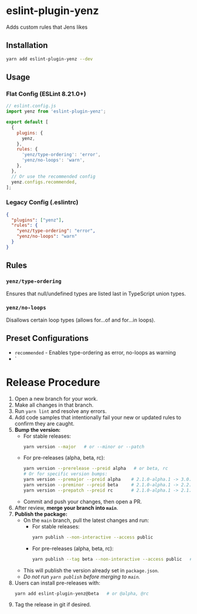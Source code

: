 # eslint-plugin-yenz

Adds custom rules that Jens likes

## Installation

```bash
yarn add eslint-plugin-yenz --dev
```

## Usage

### Flat Config (ESLint 8.21.0+)

```javascript
// eslint.config.js
import yenz from 'eslint-plugin-yenz';

export default [
  {
    plugins: {
      yenz,
    },
    rules: {
      'yenz/type-ordering': 'error',
      'yenz/no-loops': 'warn',
    },
  },
  // Or use the recommended config
  yenz.configs.recommended,
];
```

### Legacy Config (.eslintrc)

```json
{
  "plugins": ["yenz"],
  "rules": {
    "yenz/type-ordering": "error",
    "yenz/no-loops": "warn"
  }
}
```

## Rules

### `yenz/type-ordering`
Ensures that null/undefined types are listed last in TypeScript union types.

### `yenz/no-loops`
Disallows certain loop types (allows for...of and for...in loops).

## Preset Configurations

- `recommended` - Enables type-ordering as error, no-loops as warning
- `

# Release Procedure

1. Open a new branch for your work.
2. Make all changes in that branch.
3. Run `yarn lint` and resolve any errors.
4. Add code samples that intentionally fail your new or updated rules to confirm they are caught.
5. **Bump the version:**
   - For stable releases:
     ```bash
     yarn version --major   # or --minor or --patch
     ```
   - For pre-releases (alpha, beta, rc):
     ```bash
     yarn version --prerelease --preid alpha   # or beta, rc
     # Or for specific version bumps:
     yarn version --premajor --preid alpha    # 2.1.0-alpha.1 -> 3.0.0-alpha.0
     yarn version --preminor --preid beta     # 2.1.0-alpha.1 -> 2.2.0-beta.0
     yarn version --prepatch --preid rc       # 2.1.0-alpha.1 -> 2.1.1-rc.0
     ```
   - Commit and push your changes, then open a PR.
6. After review, **merge your branch into `main`**.
7. **Publish the package:**
   - On the `main` branch, pull the latest changes and run:
     - For stable releases:
       ```bash
       yarn publish --non-interactive --access public
       ```
     - For pre-releases (alpha, beta, rc):
       ```bash
       yarn publish --tag beta --non-interactive --access public   # or alpha, rc
       ```
   - This will publish the version already set in `package.json`.
   - _Do not run `yarn publish` before merging to `main`._
8. Users can install pre-releases with:
   ```bash
   yarn add eslint-plugin-yenz@beta   # or @alpha, @rc
   ```
9. Tag the release in git if desired.
